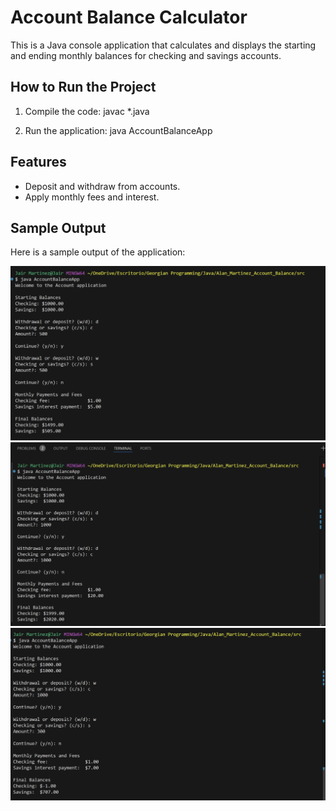 # Account Balance Calculator

This is a Java console application that calculates and displays the starting and ending monthly balances for checking and savings accounts.

## How to Run the Project

1. Compile the code:
   javac \*.java

2. Run the application:
   java AccountBalanceApp

## Features

- Deposit and withdraw from accounts.
- Apply monthly fees and interest.

## Sample Output

Here is a sample output of the application:

![Account Balance Calculator Output](screenshots/output1.png)
![Account Balance Calculator Output](screenshots/output2.png)
![Account Balance Calculator Output](screenshots/output3.png)
